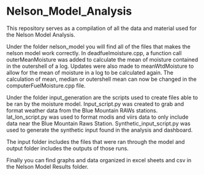 # Nelson_Model_Analysis

This repository serves as a compilation of all the data and material used for the Nelson Model Analysis. 

Under the folder nelson_model you will find all of the files that makes the nelson model work correctly. In deadfuelmoisture.cpp,
a function call outerMeanMoisture was added to calculate the mean of moisture contained in the outershell of a log. Updates were also made to
meanWtdMoisture to allow for the mean of moisture in a log to be calculated again. 
The calculation of mean, median or outershell mean can now be changed in the computerFuelMoisture.cpp file. 

Under the folder input_generation are the scripts used to create files able to be ran by the moisture model. Input_script.py was created to grab and format
weather data from the Blue Mountain RAWs stations. lat_lon_script.py was used to format modis and viirs data to only include data near the
Blue Mountain Raws Station. Synthetic_input_script.py was used to generate the synthetic input found in the analysis and dashboard. 

The input folder includes the files that were ran through the model and output folder includes the outputs of those runs. 

Finally you can find graphs and data organized in excel sheets and csv in the Nelson Model Results folder. 
